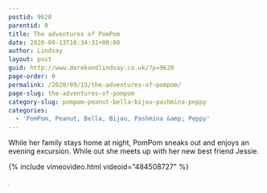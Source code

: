 ```yaml
---
postid: 9620
parentid: 0
title: The adventures of PomPom
date: 2020-09-13T16:34:31+00:00
author: Lindsay
layout: post
guid: http://www.derekandlindsay.co.uk/?p=9620
page-order: 0
permalink: /2020/09/13/the-adventures-of-pompom/
page-slug: the-adventures-of-pompom
category-slug: pompom-peanut-bella-bijou-pashmina-peppy
categories:
  - 'PomPom, Peanut, Bella, Bijou, Pashmina &amp; Peppy'
---
```

While her family stays home at night, PomPom sneaks out and enjoys an evening excursion. While out she meets up with her new best friend Jessie.

{% include vimeovideo.html videoid="484508727" %}

<img src="/wp-content/uploads/2020/09/pompom-adventures_thumb.jpg" alt="pompom adventures_thumb" title="pompom adventures_thumb" width="1" height="1" class="aligncenter size-full wp-image-9646" />